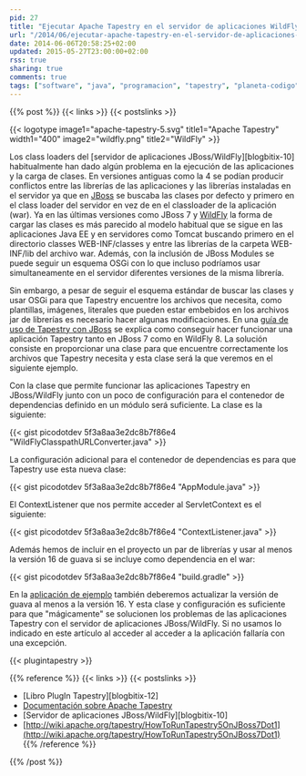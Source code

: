 ```yaml
---
pid: 27
title: "Ejecutar Apache Tapestry en el servidor de aplicaciones WildFly"
url: "/2014/06/ejecutar-apache-tapestry-en-el-servidor-de-aplicaciones-wildfly/"
date: 2014-06-06T20:58:25+02:00
updated: 2015-05-27T23:00:00+02:00
rss: true
sharing: true
comments: true
tags: ["software", "java", "programacion", "tapestry", "planeta-codigo", "blog-stack"]
---
```


{{% post %}}
{{< links >}}
{{< postslinks >}}

{{< logotype image1="apache-tapestry-5.svg" title1="Apache Tapestry" width1="400" image2="wildfly.png" title2="WildFly" >}}

Los class loaders del [servidor de aplicaciones JBoss/WildFly][blogbitix-10] habitualmente han dado algún problema en la ejecución de las aplicaciones y la carga de clases. En versiones antiguas como la 4 se podían producir conflictos entre las librerías de las aplicaciones y las librerías instaladas en el servidor ya que en [JBoss](http://jbossas.jboss.org/) se buscaba las clases por defecto y primero en el class loader del servidor en vez de en el classloader de la aplicación (war). Ya en las últimas versiones como JBoss 7 y [WildFly](http://wildfly.org/) la forma de cargar las clases es más parecido al modelo habitual que se sigue en las aplicaciones Java EE y en servidores como Tomcat buscando primero en el directorio classes WEB-INF/classes y entre las librerías de la carpeta WEB-INF/lib del archivo war. Además, con la inclusión de JBoss Modules se puede seguir un esquema OSGi con lo que incluso podríamos usar simultaneamente en el servidor diferentes versiones de la misma librería.

Sin embargo, a pesar de seguir el esquema estándar de buscar las clases y usar OSGi para que Tapestry encuentre los archivos que necesita, como plantillas, imágenes, literales que pueden estar embebidos en los archivos jar de librerías es necesario hacer algunas modificaciones. En una [guía de uso de Tapestry con JBoss](http://wiki.apache.org/tapestry/HowToRunTapestry5OnJBoss7Dot1) se explica como conseguir hacer funcionar una aplicación Tapestry tanto en JBoss 7 como en WildFly 8. La solución consiste en proporcionar una clase para que encuentre correctamente los archivos que Tapestry necesita y esta clase será la que veremos en el siguiente ejemplo.

Con la clase que permite funcionar las aplicaciones Tapestry en JBoss/WildFly junto con un poco de configuración para el contenedor de dependencias definido en un módulo será suficiente. La clase es la siguiente:

{{< gist picodotdev 5f3a8aa3e2dc8b7f86e4 "WildFlyClasspathURLConverter.java" >}}

La configuración adicional para el contenedor de dependencias es para que Tapestry use esta nueva clase:

{{< gist picodotdev 5f3a8aa3e2dc8b7f86e4 "AppModule.java" >}}

El ContextListener que nos permite acceder al ServletContext es el siguiente:

{{< gist picodotdev 5f3a8aa3e2dc8b7f86e4 "ContextListener.java" >}}

Además hemos de incluir en el proyecto un par de librerías y usar al menos la versión 16 de guava si se incluye como dependencia en el war:

{{< gist picodotdev 5f3a8aa3e2dc8b7f86e4 "build.gradle" >}}

En la [aplicación de ejemplo](https://github.com/picodotdev/elblogdepicodev/tree/master/PlugInTapestry) también deberemos actualizar la versión de guava al menos a la versión 16. Y esta clase y configuración es suficiente para que "mágicamente" se solucionen los problemas de las aplicaciones Tapestry con el servidor de aplicaciones JBoss/WildFly. Si no usamos lo indicado en este artículo al acceder al acceder a la aplicación fallaría con una excepción.

{{< plugintapestry >}}

{{% reference %}}
{{< links >}}
{{< postslinks >}}
* [Libro PlugIn Tapestry][blogbitix-12]
* [Documentación sobre Apache Tapestry](http://elblogdepicodev.blogspot.com.es/2010/05/documentacion-sobre-apache-tapestry.html)
* [Servidor de aplicaciones JBoss/WildFly][blogbitix-10]
* [http://wiki.apache.org/tapestry/HowToRunTapestry5OnJBoss7Dot1](http://wiki.apache.org/tapestry/HowToRunTapestry5OnJBoss7Dot1)
{{% /reference %}}

{{% /post %}}
